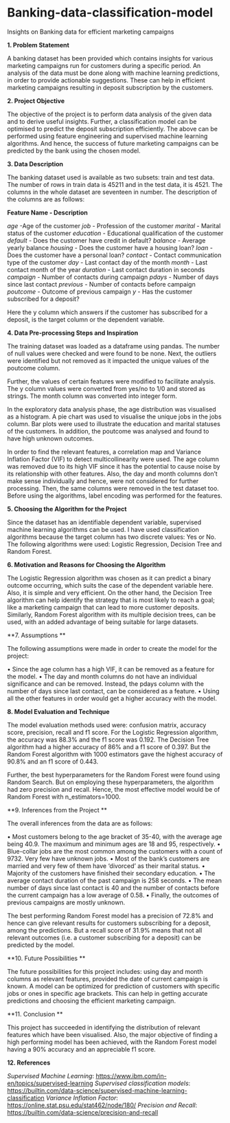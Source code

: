 # Banking-data-classification-model
Insights on Banking data for efficient marketing campaigns

**1. Problem Statement**

A banking dataset has been provided which contains insights for various marketing campaigns run for customers during a specific period. An analysis of the data must be done along with machine learning predictions, in order to provide actionable suggestions. These can help in efficient marketing campaigns resulting in deposit subscription by the customers.

**2. Project Objective**

The objective of the project is to perform data analysis of the given data and to derive useful insights. Further, a classification model can be optimised to predict the deposit subscription efficiently. The above can be performed using feature engineering and supervised machine learning algorithms. And hence, the success of future marketing campaigns can be predicted by the bank using the chosen model.

**3. Data Description** 

The banking dataset used is available as two subsets: train and test data. The 
number of rows in train data is 45211 and in the test data, it is 4521. The 
columns in the whole dataset are seventeen in number. The description of the
columns are as follows:

**Feature Name   -	Description**

_age_	-Age of the customer
_job_ -	Profession of the customer
_marital_ -	Marital status of the customer
_education_ -	Educational qualification of the
customer
_default_ -	Does the customer have credit in default?
_balance_ -	Average yearly balance
_housing_ -	Does the customer have a housing loan?
_loan_ - Does the customer have a personal loan?
_contact_ - Contact communication type of the 
customer
_day_ - Last contact day of the month
_month_ - Last contact month of the year
_duration_ - Last contact duration in seconds
_campaign_ - Number of contacts during campaign
_pdays_ - Number of days since last contact
_previous_ - Number of contacts before campaign
_poutcome_ - Outcome of previous campaign
_y_ - Has the customer subscribed for a deposit?

Here the y column which answers if the customer has subscribed for a deposit, is the target column or the dependent variable.

**4. Data Pre-processing Steps and Inspiration**
 
The training dataset was loaded as a dataframe using pandas. The number of null values were checked and were found to be none. Next, the outliers were identified but not removed as it impacted the unique values of the poutcome column.

Further, the values of certain features were modified to facilitate analysis. The y column values were converted from yes/no to 1/0 and stored as strings. The month column was converted into integer form.

In the exploratory data analysis phase, the age distribution was visualised as a histogram. A pie chart was used to visualise the unique jobs in the jobs column. Bar plots were used to illustrate the education and marital statuses of the customers. In addition, the poutcome was analysed and found to have high unknown outcomes.

In order to find the relevant features, a correlation map and Variance Inflation Factor (VIF) to detect multicollinearity were used. The age column was removed due to its high VIF since it has the potential to cause noise by its relationship with other features. Also, the day and month columns don’t make sense individually and hence, were not considered for further processing. Then, the same columns were removed in the test dataset too. Before using the algorithms, label encoding was performed for the features.

**5. Choosing the Algorithm for the Project** 

Since the dataset has an identifiable dependent variable, supervised machine learning algorithms can be used. I have used classification algorithms because the target column has two discrete values: Yes or No. The following algorithms were used: Logistic Regression, Decision Tree and Random Forest.

**6. Motivation and Reasons for Choosing the Algorithm** 

The Logistic Regression algorithm was chosen as it can predict a binary outcome occurring, which suits the case of the dependent variable here. Also, it is simple and very efficient. On the other hand, the Decision Tree algorithm can help identify the strategy that is most likely to reach a goal; like a marketing campaign that can lead to more customer deposits. Similarly, Random Forest algorithm with its multiple decision trees, can be used, with an added advantage of being suitable for large datasets.

**7. Assumptions **

The following assumptions were made in order to create the model for the project:

•	Since the age column has a high VIF, it can be removed as a feature for the model.
•	The day and month columns do not have an individual significance and can be removed. Instead, the pdays column with the number of days since last contact, can be considered as a feature.
•	Using all the other features in order would get a higher accuracy with the model.

**8. Model Evaluation and Technique**

The model evaluation methods used were: confusion matrix, accuracy score, precision, recall and f1 score. For the Logistic Regression algorithm, the accuracy was 88.3% and the f1 score was 0.192. The Decision Tree algorithm had a higher accuracy of 86% and a f1 score of 0.397. But the Random Forest algorithm with 1000 estimators gave the highest accuracy of 90.8% and an f1 score of 0.443.

Further, the best hyperparameters for the Random Forest were found using Random Search. But on employing these hyperparameters, the algorithm had zero precision and recall. Hence, the most effective model would be of Random Forest with n_estimators=1000.

**9. Inferences from the Project **

The overall inferences from the data are as follows:

•	Most customers belong to the age bracket of 35-40, with the average age being 40.9. The maximum and minimum ages are 18 and 95, respectively.
•	Blue-collar jobs are the most common among the customers with a count of 9732. Very few have unknown jobs.
•	Most of the bank’s customers are married and very few of them have ‘divorced’ as their marital status.
•	Majority of the customers have finished their secondary education.
•	The average contact duration of the past campaign is 258 seconds.
•	The mean number of days since last contact is 40 and the number of contacts before the current campaign has a low average of 0.58.
•	Finally, the outcomes of previous campaigns are mostly unknown.

The best performing Random Forest model has a precision of 72.8% and hence can give relevant results for customers subscribing for a deposit, among the predictions. But a recall score of 31.9% means that not all relevant outcomes (i.e. a customer subscribing for a deposit) can be predicted by the model.

**10. Future Possibilities **

The future possibilities for this project includes: using day and month columns as relevant features, provided the date of current campaign is known. A model can be optimized for prediction of customers with specific jobs or ones in specific age brackets. This can help in getting accurate predictions and choosing the efficient marketing campaign.

**11. Conclusion **

This project has succeeded in identifying the distribution of relevant features which have been visualised. Also, the major objective of finding a high performing model has been achieved, with the Random Forest model having a 90% accuracy and an appreciable f1 score.

**12. References**

_Supervised Machine Learning_: https://www.ibm.com/in-en/topics/supervised-learning
_Supervised classification models_: https://builtin.com/data-science/supervised-machine-learning-classification
_Variance Inflation Factor_: https://online.stat.psu.edu/stat462/node/180/
_Precision and Recall_: https://builtin.com/data-science/precision-and-recall



